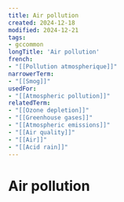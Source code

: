 ```yaml
---
title: Air pollution
created: 2024-12-18
modified: 2024-12-21
tags:
- gccommon
longTitle: 'Air pollution'
french:
- "[[Pollution atmospherique]]"
narrowerTerm:
- "[[Smog]]"
usedFor:
- "[[Atmospheric pollution]]"
relatedTerm:
- "[[Ozone depletion]]"
- "[[Greenhouse gases]]"
- "[[Atmospheric emissions]]"
- "[[Air quality]]"
- "[[Air]]"
- "[[Acid rain]]"
---
```

# Air pollution

